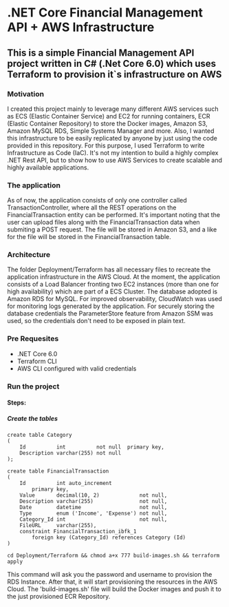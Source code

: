# .NET Core Financial Management API + AWS Infrastructure

## This is a simple Financial Management API project written in C# (.Net Core 6.0) which uses Terraform to provision it`s infrastructure on AWS

### Motivation

I created this project mainly to leverage many different AWS services such as ECS (Elastic Container Service) and EC2 for running containers, ECR (Elastic Container Repository) to store the Docker images, Amazon S3, Amazon MySQL RDS, Simple Systems Manager and more. 
Also, I wanted this infrastructure to be easily replicated by anyone by just using the code provided in this repository. For this purpose, I used Terraform to write Infrastructure as Code (IaC). 
It's not my intention to build a highly complex .NET Rest API, but to show how to use AWS Services to create scalable and highly available applications.

### The application

As of now, the application consists of only one controller called TransactionController, where all the REST operations on the FinancialTransaction entity can be performed. It's important noting that the user can upload files along with the FinancialTransaction data when submiting a POST request. The file will be stored in Amazon S3, and a like for the file will be stored in the FinancialTransaction table.

### Architecture

The folder Deployment/Terraform has all necessary files to recreate the application infrastructure in the AWS Cloud.
At the moment, the application consists of a Load Balancer fronting two EC2 instances (more than one for high availability) which are part of a ECS Cluster. The database adopted is Amazon RDS for MySQL.
For improved observability, CloudWatch was used for monitoring logs generated by the application. For securely storing the database credentials the ParameterStore feature from Amazon SSM was used, so the credentials don't need to be exposed in plain text.

### Pre Requesites

- .NET Core 6.0
- Terraform CLI
- AWS CLI configured with valid credentials

### Run the project

#### Steps:

##### Create the tables
```
create table Category
(
    Id          int          not null  primary key,
    Description varchar(255) not null
);

create table FinancialTransaction
(
    Id          int auto_increment
        primary key,
    Value       decimal(10, 2)             not null,
    Description varchar(255)               not null,
    Date        datetime                   not null,
    Type        enum ('Income', 'Expense') not null,
    Category_Id int                        not null,
    FileURL     varchar(255),
    constraint FinancialTransaction_ibfk_1
        foreign key (Category_Id) references Category (Id)
)
```

```cd Deployment/Terraform && chmod a+x 777 build-images.sh && terraform apply```

This command will ask you the password and username to provision the RDS Instance. After that, it will start provisioning the resources in the AWS Cloud. The 'build-images.sh' file will build the Docker images and push it to the just provisioned ECR Repository.
